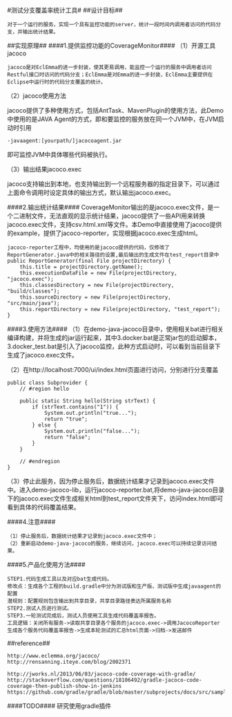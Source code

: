 #测试分支覆盖率统计工具#
##设计目标##

	对于一个运行的服务，实现一个具有监控功能的server，统计一段时间内调用者访问的代码分支，并输出统计结果。

##实现原理##
####1.提供监控功能的CoverageMonitor####
（1）开源工具jacoco

	jacoco是对EclEmma的进一步封装，使其更易调用，能监控一个运行的服务中调用者访问Restful接口时访问的代码分支；EclEmma是对Emma的进一步封装，EclEmma主要提供在Eclipse中运行时的代码分支覆盖的统计。

（2）jacoco使用方法

jacoco提供了多种使用方式，包括AntTask、MavenPlugin的使用方法，此Demo中使用的是JAVA Agent的方式，即和要监控的服务放在同一个JVM中，在JVM启动时引用
	
	-javaagent:[yourpath/]jacocoagent.jar
即可监控JVM中具体哪些代码被执行。

（3）输出结果jacoco.exec

jacoco支持输出到本地，也支持输出到一个远程服务器的指定目录下，可以通过上面命令调用时设定具体的输出方式，默认输出jacoco.exec。

####2.输出统计结果####
CoverageMonitor输出的是jacoco.exec文件，是一个二进制文件，无法直观的显示统计结果，jacoco提供了一些API用来转换jacoco.exec文件，支持csv.html.xml等文件。本Demo中直接使用了jacoco提供的example，提供了jacoco-reporter，实现根据jacoco.exec生成html。

	jacoco-reporter工程中，均使用的是jacoco提供的代码，仅修改了ReportGenerator.java中的相关路径的设置,最后输出的生成文件在test_report目录中
	public ReportGenerator(final File projectDirectory) {
		this.title = projectDirectory.getName();
		this.executionDataFile = new File(projectDirectory, "jacoco.exec");
		this.classesDirectory = new File(projectDirectory, "build/classes");
		this.sourceDirectory = new File(projectDirectory, "src/main/java");
		this.reportDirectory = new File(projectDirectory, "test_report");
	}

####3.使用方法####
（1）在demo-java-jacoco目录中，使用相关bat进行相关编译构建，并将生成的jar运行起来，其中3.docker.bat是正常jar包的启动脚本，3.docker_test.bat是引入了jacoco监控，此种方式启动时，可以看到当前目录下生成了jacoco.exec文件。

（2）在http://localhost:7000/ui/index.html页面进行访问，分别进行分支覆盖
	
	public class Subprovider {
		// #region hello
	
		public static String hello(String strText) {
			if (strText.contains("1")) {
				System.out.println("true...");
				return "true";
			} else {
				System.out.println("false...");
				return "false";
			}
		}
	
		// #endregion
	}

（3）停止此服务，因为停止服务后，数据统计结果才记录到jacoco.exec文件中。进入demo-jacoco-lib，运行jacoco-reporter.bat,将demo-java-jacoco目录下的jacoco.exec文件生成相关html到test_report文件夹下，访问index.html即可看到具体的代码覆盖结果。

####4.注意####
	
	（1）停止服务后，数据统计结果才记录到jacoco.exec文件中；	
	（2）重新启动demo-java-jacoco的服务，继续访问，jacoco.exec可以持续记录访问结果。

####5.产品化使用方法####
	
	STEP1.代码生成工具以及对应bat生成代码。
	修改点：生成各个工程的build.gradle中分为测试版和生产版，测试版中生成javaagent的配置
	潜规则：配置规则包含输出到共享目录，共享目录路径表达所属服务名称
	STEP2.测试人员进行测试。
	STEP3.一轮测试完成后，测试人员使用工具生成代码覆盖率报告。
	工具逻辑：关闭所有服务->读取共享目录各个服务的jacoco.exec->调用JacocoReporter生成各个服务代码覆盖率报告->生成本轮测试的汇总html页面->归档->发送邮件


##reference##
	
	http://www.eclemma.org/jacoco/
	http://rensanning.iteye.com/blog/2002371
	
	http://jworks.nl/2013/06/03/jacoco-code-coverage-with-gradle/
	http://stackoverflow.com/questions/18106492/gradle-jacoco-code-coverage-then-publish-show-in-jenkins
	https://github.com/gradle/gradle/blob/master/subprojects/docs/src/samples/testing/jacoco/quickstart/build.gradle
	
####TODO####
研究使用gradle插件